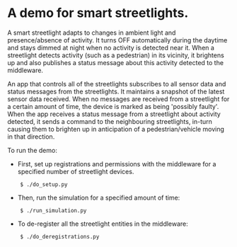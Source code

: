 # A demo for smart streetlights.

A smart streetlight adapts to changes in ambient light and presence/absence of activity. It turns OFF automatically during the daytime and stays dimmed at night when no activity is detected near it. When a streetlight detects activity (such as a pedestrian) in its vicinity, it brightens up and also publishes a status message about this activity detected to the middleware.

An app that controls all of the streetlights subscribes to all sensor data and status messages from the streetlights. It maintains a snapshot of the latest sensor data received. When no messages are received from a streetlight for a certain amount of time, the device is marked as being 'possibly faulty'. When the app receives a status message from a streetlight about activity detected, it sends a command to the neighbouring streetlights, in-turn causing them to brighten up in anticipation of a pedestrian/vehicle moving in that direction.

To run the demo:

 * First, set up registrations and permissions with the middleware for a specified number of streetlight devices.
``` console
	$ ./do_setup.py
```
 * Then, run the simulation for a specified amount of time:
``` console
	$ ./run_simulation.py
```
 * To de-register all the streetlight entities in the middleware:
``` console
	$ ./do_deregistrations.py
```


